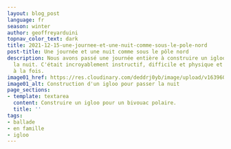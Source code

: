 ```yaml
---
layout: blog_post
language: fr
season: winter
author: geoffreyarduini
topnav_color_text: dark
title: 2021-12-15-une-journee-et-une-nuit-comme-sous-le-pole-nord
post-title: Une journée et une nuit comme sous le pôle nord
description: Nous avons passé une journée entière à construire un igloo afin d'y passer
  la nuit. C'était incroyablement instructif, difficile et physique et merveilleux
  à la fois.
image01_href: https://res.cloudinary.com/deddrj0yb/image/upload/v1639607262/website/winter/brigitta-schneiter-N2ytpm5__9I-unsplash_aqlt9w.jpg
image01_alt: Construction d'un igloo pour passer la nuit
page_sections:
- template: textarea
  content: Construire un igloo pour un bivouac polaire.
  title: ''
tags:
- ballade
- en famille
- igloo
---
```


